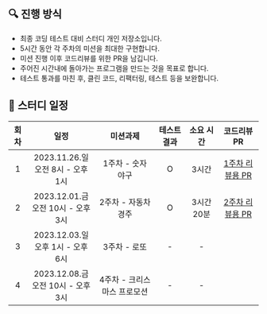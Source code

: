 ## 🔍 진행 방식

- 최종 코딩 테스트 대비 스터디 개인 저장소입니다.
- 5시간 동안 각 주차의 미션을 최대한 구현합니다.
- 미션 진행 이후 코드리뷰를 위한 PR을 남깁니다.
- 주어진 시간내에 돌아가는 프로그램을 만드는 것을 목표로 합니다.
- 테스트 통과를 마친 후, 클린 코드, 리팩터링, 테스트 등을 보완합니다.

## 📮 스터디 일정

| 회차 |                  일정                  |          미션과제           | 테스트 결과 | 소요 시간  |                                  코드리뷰 PR                                  |
| :--: | :------------------------------------: | :-------------------------: | :---------: | :--------: | :---------------------------------------------------------------------------: |
|  1   | 2023.11.26.일<br> 오전 8시 - 오후 1시  |      1주차 - 숫자 야구      |      O      |   3시간    | [1주차 리뷰용 PR](https://github.com/nincoding/practice-5hour-mission/pull/1) |
|  2   | 2023.12.01.금<br> 오전 10시 - 오후 3시 |     2주차 - 자동차 경주     |      O      | 3시간 20분 | [2주차 리뷰용 PR](https://github.com/nincoding/practice-5hour-mission/pull/2) |
|  3   | 2023.12.03.일<br> 오후 1시 - 오후 6시  |        3주차 - 로또         |      -      |     -      |                                                                               |
|  4   | 2023.12.08.금<br> 오전 10시 - 오후 3시 | 4주차 - 크리스마스 프로모션 |      -      |     -      |                                                                               |

